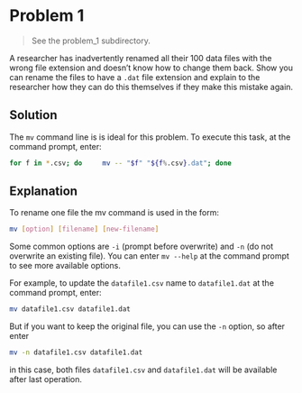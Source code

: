 # Problem 1

> See the problem_1 subdirectory.

A researcher has inadvertently renamed all their 100 data files with the wrong file extension and doesn’t know how to change them back. Show you can rename the files to have a `.dat` file extension and explain to the researcher how they can do this themselves if they make this mistake again.
## Solution

The `mv` command line is is ideal for this problem. To execute this task, at the command prompt, enter:

``` bash
for f in *.csv; do     mv -- "$f" "${f%.csv}.dat"; done
```

## Explanation

To rename one file the mv command is used in the form:

``` bash
mv [option] [filename] [new-filename]
```

Some common options are `-i` (prompt before overwrite) and `-n` (do not overwrite an existing file). You can enter `mv --help` at the command prompt to see more available options.

For example, to update the `datafile1.csv` name to `datafile1.dat` at the command prompt, enter:

``` bash
mv datafile1.csv datafile1.dat
```

But if you want to keep the original file, you can use the `-n` option, so after enter

``` bash
mv -n datafile1.csv datafile1.dat
```

in this case, both files `datafile1.csv` and `datafile1.dat` will be available after last operation.
